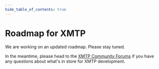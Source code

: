 ```yaml
---
hide_table_of_contents: true
---
```


# Roadmap for XMTP

We are working on an updated roadmap. Please stay tuned.

In the meantime, please head to the [XMTP Community Forums](https://community.xmtp.org/) if you have any questions about what's in store for XMTP development.